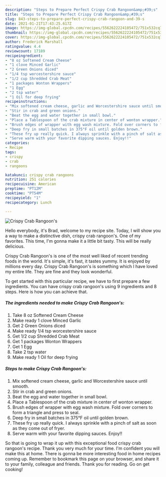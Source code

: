 ```yaml
---
description: "Steps to Prepare Perfect Crispy Crab Rangoon&amp;#39;s"
title: "Steps to Prepare Perfect Crispy Crab Rangoon&amp;#39;s"
slug: 843-steps-to-prepare-perfect-crispy-crab-rangoon-and-39-s
date: 2021-01-21T17:43:25.617Z
image: https://img-global.cpcdn.com/recipes/5562622224105472/751x532cq70/crispy-crab-rangoons-recipe-main-photo.jpg
thumbnail: https://img-global.cpcdn.com/recipes/5562622224105472/751x532cq70/crispy-crab-rangoons-recipe-main-photo.jpg
cover: https://img-global.cpcdn.com/recipes/5562622224105472/751x532cq70/crispy-crab-rangoons-recipe-main-photo.jpg
author: Frederick Marshall
ratingvalue: 4.4
reviewcount: 17189
recipeingredient:
- "8 oz Softened Cream Cheese"
- "1 clove Minced Garlic"
- "2 Green Onions diced"
- "1/4 tsp worcestershire sauce"
- "1/2 cup Shredded Crab Meat"
- "1 packages Wonton Wrappers"
- "1 Egg"
- "2 tsp water"
- "1 Oil for deep frying"
recipeinstructions:
- "Mix softened cream cheese, garlic and Worcestershire sauce until smooth."
- "Stir in crab and green onions."
- "Beat the egg and water together in small bowl."
- "Place a Tablespoon of the crab mixture in center of wonton wrapper."
- "Brush edges of wrapper with egg wash mixture. Fold over corners to form a triangle and press to seal."
- "Deep fry in small batches in 375°F oil until golden brown."
- "These fry up really quick. I always sprinkle with a pinch of salt as soon as they come out of fryer."
- "Serve warm with your favorite dipping sauces. Enjoy!!"
categories:
- Recipe
tags:
- crispy
- crab
- rangoons

katakunci: crispy crab rangoons 
nutrition: 251 calories
recipecuisine: American
preptime: "PT12M"
cooktime: "PT54M"
recipeyield: "1"
recipecategory: Lunch

---
```



![Crispy Crab Rangoon&#39;s](https://img-global.cpcdn.com/recipes/5562622224105472/751x532cq70/crispy-crab-rangoons-recipe-main-photo.jpg)

Hello everybody, it's Brad, welcome to my recipe site. Today, I will show you a way to make a distinctive dish, crispy crab rangoon&#39;s. One of my favorites. This time, I'm gonna make it a little bit tasty. This will be really delicious.

Crispy Crab Rangoon&#39;s is one of the most well liked of recent trending foods in the world. It's simple, it's fast, it tastes yummy. It is enjoyed by millions every day. Crispy Crab Rangoon&#39;s is something which I have loved my entire life. They are fine and they look wonderful.




To get started with this particular recipe, we have to first prepare a few ingredients. You can have crispy crab rangoon&#39;s using 9 ingredients and 8 steps. Here is how you can achieve that.

<!--inarticleads1-->

##### The ingredients needed to make Crispy Crab Rangoon&#39;s:

1. Take 8 oz Softened Cream Cheese
1. Make ready 1 clove Minced Garlic
1. Get 2 Green Onions diced
1. Make ready 1/4 tsp worcestershire sauce
1. Get 1/2 cup Shredded Crab Meat
1. Get 1 packages Wonton Wrappers
1. Get 1 Egg
1. Take 2 tsp water
1. Make ready 1 Oil for deep frying




<!--inarticleads2-->

##### Steps to make Crispy Crab Rangoon&#39;s:

1. Mix softened cream cheese, garlic and Worcestershire sauce until smooth.
1. Stir in crab and green onions.
1. Beat the egg and water together in small bowl.
1. Place a Tablespoon of the crab mixture in center of wonton wrapper.
1. Brush edges of wrapper with egg wash mixture. Fold over corners to form a triangle and press to seal.
1. Deep fry in small batches in 375°F oil until golden brown.
1. These fry up really quick. I always sprinkle with a pinch of salt as soon as they come out of fryer.
1. Serve warm with your favorite dipping sauces. Enjoy!!




So that is going to wrap it up with this exceptional food crispy crab rangoon&#39;s recipe. Thank you very much for your time. I'm confident you will make this at home. There is gonna be more interesting food in home recipes coming up. Remember to bookmark this page on your browser, and share it to your family, colleague and friends. Thank you for reading. Go on get cooking!

